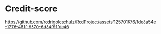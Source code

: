 # Credit-score



https://github.com/rodrigolcschulz/RodProject/assets/125701676/fde8a54e-1776-451f-9370-6d34f91fdc46

